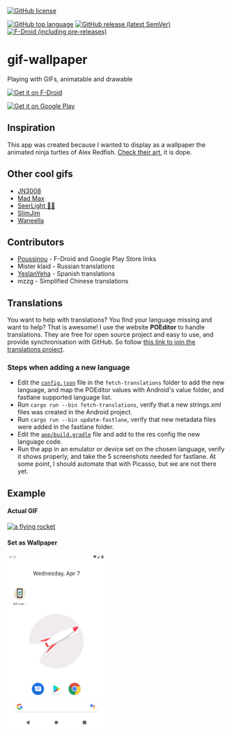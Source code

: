 [![GitHub license](https://img.shields.io/github/license/redwarp/gif-wallpaper)](https://github.com/redwarp/gif-wallpaper/blob/main/LICENSE)

[![GitHub top language](https://img.shields.io/github/languages/top/redwarp/gif-wallpaper)](https://github.com/redwarp/gif-wallpaper/search?l=kotlin) [![GitHub release (latest SemVer)](https://img.shields.io/github/v/release/redwarp/gif-wallpaper)](https://github.com/redwarp/gif-wallpaper/releases) [![F-Droid (including pre-releases)](https://img.shields.io/f-droid/v/net.redwarp.gifwallpaper)](https://f-droid.org/packages/net.redwarp.gifwallpaper)

# gif-wallpaper

Playing with GIFs, animatable and drawable

[<img src="https://fdroid.gitlab.io/artwork/badge/get-it-on.png" alt="Get it on F-Droid" height=50>](https://f-droid.org/packages/net.redwarp.gifwallpaper)

[<img src="https://play.google.com/intl/en_us/badges/images/generic/en-play-badge.png" alt="Get it on Google Play" height=50>](https://play.google.com/store/apps/details?id=net.redwarp.gifwallpaper)

## Inspiration

This app was created because I wanted to display as a wallpaper the animated ninja turtles of
Alex Redfish. [Check their art](https://www.artstation.com/artwork/5wm5W), it is dope.

## Other cool gifs

* [JN3008](https://jn3008.tumblr.com/)
* [Mad Max](https://www.behance.net/gallery/26428843/MAD-MAX-Fury-Road)
* [SeerLight 🌙✨](https://twitter.com/seerlight)
* [SlimJim](http://www.slimjimstudios.com/#/la-gifathon/)
* [Waneella](https://twitter.com/waneella_/)

## Contributors

* [Poussinou](https://github.com/Poussinou) - F-Droid and Google Play Store links
* Mister klaid - Russian translations
* [YesIanYeha](https://github.com/Preyesianyeha) - Spanish translations
* mzzg - Simplified Chinese translations

## Translations

You want to help with translations? You find your language missing and want to help?
That is awesome!
I use the website **POEditor** to handle translations. They are free for open source project and easy to use, and provide synchronisation with GitHub. So follow [this link to join the translations project](https://poeditor.com/join/project?hash=QaDkuFZTp2).

### Steps when adding a new language

* Edit the [`config.json`](fetch-translations) file in the `fetch-translations` folder to add the new language, and map the POEditor values with Android's value folder, and fastlane supported language list.
* Run `cargo run --bin fetch-translations`, verify that a new strings.xml files was created in the Android project.
* Run `cargo run --bin update-fastlane`, verify that new metadata files were added in the fastlane folder.
* Edit the [`app/build.gradle`](app/build.gradle) file and add to the res config the new language code.
* Run the app in an emulator or device set on the chosen language, verify it shows properly, and take the 5 screenshots needed for fastlane. At some point, I should automate that with Picasso, but we are not there yet.

## Example

#### Actual GIF

[<img src="assets/samples/rocket.gif" alt="a flying rocket" width="480" height="480">](https://github.com/redwarp/gif-wallpaper/blob/main/assets/samples/rocket.gif)

#### Set as Wallpaper

[<img src="fastlane/metadata/android/en-US/images/phoneScreenshots/1_en-US.png" alt="a flying rocket on your homescreen" height=400>](https://github.com/redwarp/gif-wallpaper/blob/main/fastlane/metadata/android/en-US/images/phoneScreenshots/1_en-US.png)

